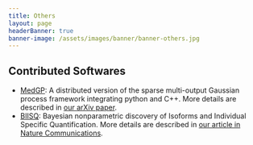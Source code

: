 ```yaml
---
title: Others
layout: page
headerBanner: true
banner-image: /assets/images/banner/banner-others.jpg
---
```


## Contributed Softwares
* [MedGP](https://github.com/bee-hive/MedGP): A distributed version of the sparse multi-output Gaussian process framework integrating python and C++. More details are described in [our arXiv paper](https://arxiv.org/abs/1703.09112).
* [BIISQ](https://github.com/bee-hive/BIISQ): Bayesian nonparametric discovery of Isoforms and Individual Specific Quantification. More details are described in [our article in Nature Communications](https://www.nature.com/articles/s41467-018-03402-w).
